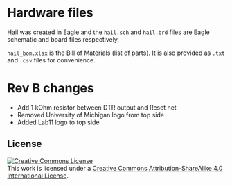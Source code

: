 Hardware files
==============

Hail was created in [Eagle](https://cadsoft.io/) and the `hail.sch` and
`hail.brd` files are Eagle schematic and board files respectively.

`hail_bom.xlsx` is the Bill of Materials (list of parts). It is also provided
as `.txt` and `.csv` files for convenience.

# Rev B changes

 * Add 1 kOhm resistor between DTR output and Reset net
 * Removed University of Michigan logo from top side
 * Added Lab11 logo to top side



License
-------

<a rel="license" href="http://creativecommons.org/licenses/by-sa/4.0/">
  <img alt="Creative Commons License" style="border-width:0" src="https://i.creativecommons.org/l/by-sa/4.0/88x31.png" />
</a><br />
This work is licensed under a
<a rel="license" href="http://creativecommons.org/licenses/by-sa/4.0/">Creative Commons Attribution-ShareAlike 4.0 International License</a>.
